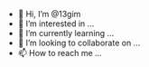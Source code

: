 - 👋 Hi, I’m @13gim
- 👀 I’m interested in ...
- 🌱 I’m currently learning ...
- 💞️ I’m looking to collaborate on ...
- 📫 How to reach me ...

<!---
13gim/13gim is a ✨ special ✨ repository because its `README.md` (this file) appears on your GitHub profile.
You can click the Preview link to take a look at your changes.
--->
